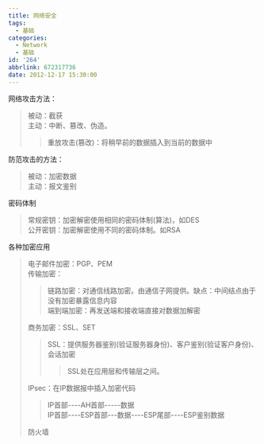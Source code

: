 ```yaml
---
title: 网络安全
tags:
  - 基础
categories:
  - Network
  - 基础
id: '264'
abbrlink: 672317736
date: 2012-12-17 15:30:00
---
```


网络攻击方法：  

> 被动：截获  
> 主动：中断、篡改、伪造。  
> 
> > 重放攻击(篡改)：将稍早前的数据插入到当前的数据中  

防范攻击的方法：  

> 被动：加密数据  
> 主动：报文鉴别  

> >   

密码体制  

> 常规密钥：加密解密使用相同的密码体制(算法)，如DES  
> 公开密钥：加密解密使用不同的密码体制。如RSA  
>   

各种加密应用  

> 电子邮件加密：PGP、PEM  
> 传输加密：  
> 
> > 链路加密：对通信线路加密。由通信子网提供。缺点：中间结点由于没有加密暴露信息内容  
> > 端到端加密：再发送端和接收端直接对数据加解密  
> 
> 商务加密：SSL、SET  
> 
> > SSL：提供服务器鉴别(验证服务器身份)、客户鉴别(验证客户身份)、会话加密  
> > 
> > > SSL处在应用层和传输层之间。  
> 
> IPsec：在IP数据报中插入加密代码  
> 
> > IP首部----AH首部-----数据  
> > IP首部----ESP首部---数据----ESP尾部----ESP鉴别数据  
> 
> 防火墙  
>